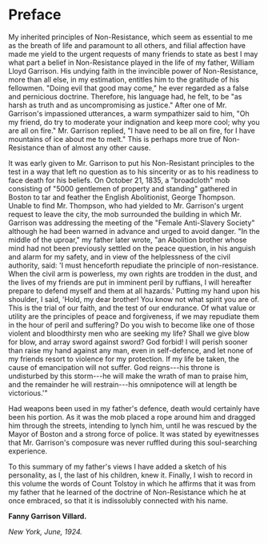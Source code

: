 # Preface

My inherited principles of Non-Resistance, which seem as essential to me as the breath of life and paramount to all others, and filial affection have made me yield to the urgent requests of many friends to state as best I may what part a belief in Non-Resistance played in the life of my father, William Lloyd Garrison. His undying faith in the invincible power of Non-Resistance, more than all else, in my estimation, entitles him to the gratitude of his fellowmen. "Doing evil that good may come," he ever regarded as a false and pernicious doctrine. Therefore, his language had, he felt, to be "as harsh as truth and as uncompromising as justice." After one of Mr. Garrison's impassioned utterances, a warm sympathizer said to him, "Oh my friend, do try to moderate your indignation and keep more cool; why you are all on fire." Mr. Garrison replied, "I have need to be all on fire, for I have mountains of ice about me to melt." This is perhaps more true of Non-Resistance than of almost any other cause.

It was early given to Mr. Garrison to put his Non-Resistant principles to the test in a way that left no question as to his sincerity or as to his readiness to face death for his beliefs. On October 21, 1835, a "broadcloth" mob consisting of "5000 gentlemen of property and standing" gathered in Boston to tar and feather the English Abolitionist, George Thompson. Unable to find Mr. Thompson, who had yielded to Mr. Garrison's urgent request to leave the city, the mob surrounded the building in which Mr. Garrison was addressing the meeting of the "Female Anti-Slavery Society" although he had been warned in advance and urged to avoid danger. "In the middle of the uproar," my father later wrote, "an Abolition brother whose mind had not been previously settled on the peace question, in his anguish and alarm for my safety, and in view of the helplessness of the civil authority, said: 'I must henceforth repudiate the principle of non-resistance. When the civil arm is powerless, my own rights are trodden in the dust, and the lives of my friends are put in imminent peril by ruffians, I will hereafter prepare to defend myself and them at all hazards.' Putting my hand upon his shoulder, I said, 'Hold, my dear brother! You know not what spirit you are of. This is the trial of our faith, and the test of our endurance. Of what value or utility are the principles of peace and forgiveness, if we may repudiate them in the hour of peril and suffering? Do you wish to become like one of those violent and bloodthirsty men who are seeking my life? Shall we give blow for blow, and array sword against sword? God forbid! I will perish sooner than raise my hand against any man, even in self-defence, and let none of my friends resort to violence for my protection. If my life be taken, the cause of emancipation will not suffer. God reigns---his throne is undisturbed by this storm---he will make the wrath of man to praise him, and the remainder he will restrain---his omnipotence will at length be victorious.'"

Had weapons been used in my father's defence, death would certainly have been his portion. As it was the mob placed a rope around him and dragged him through the streets, intending to lynch him, until he was rescued by the Mayor of Boston and a strong force of police. It was stated by eyewitnesses that Mr. Garrison's composure was never ruffled during this soul-searching experience.

To this summary of my father's views I have added a sketch of his personality, as I, the last of his children, knew it. Finally, I wish to record in this volume the words of Count Tolstoy in which he affirms that it was from my father that he learned of the doctrine of Non-Resistance which he at once embraced, so that it is indissolubly connected with his name.

**Fanny Garrison Villard.**

*New York, June, 1924.*
